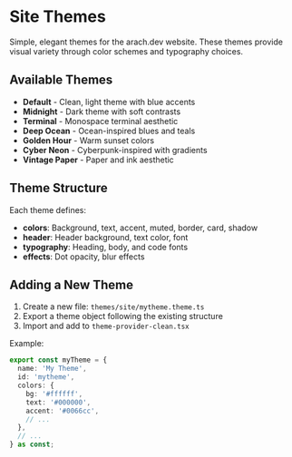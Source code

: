 # Site Themes

Simple, elegant themes for the arach.dev website. These themes provide visual variety through color schemes and typography choices.

## Available Themes

- **Default** - Clean, light theme with blue accents
- **Midnight** - Dark theme with soft contrasts  
- **Terminal** - Monospace terminal aesthetic
- **Deep Ocean** - Ocean-inspired blues and teals
- **Golden Hour** - Warm sunset colors
- **Cyber Neon** - Cyberpunk-inspired with gradients
- **Vintage Paper** - Paper and ink aesthetic

## Theme Structure

Each theme defines:
- **colors**: Background, text, accent, muted, border, card, shadow
- **header**: Header background, text color, font
- **typography**: Heading, body, and code fonts
- **effects**: Dot opacity, blur effects

## Adding a New Theme

1. Create a new file: `themes/site/mytheme.theme.ts`
2. Export a theme object following the existing structure
3. Import and add to `theme-provider-clean.tsx`

Example:
```typescript
export const myTheme = {
  name: 'My Theme',
  id: 'mytheme',
  colors: {
    bg: '#ffffff',
    text: '#000000',
    accent: '#0066cc',
    // ...
  },
  // ...
} as const;
```